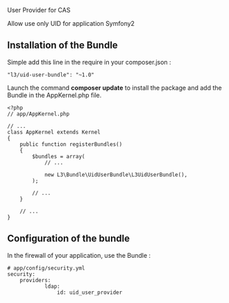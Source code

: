 User Provider for CAS

Allow use only UID for application Symfony2

Installation of the Bundle
---
Simple add this line in the require in your composer.json :
```
"l3/uid-user-bundle": "~1.0"
```
Launch the command **composer update** to install the package and add the Bundle in the AppKernel.php file.
```
<?php
// app/AppKernel.php

// ...
class AppKernel extends Kernel
{
    public function registerBundles()
    {
        $bundles = array(
            // ...

            new L3\Bundle\UidUserBundle\L3UidUserBundle(),
        );

        // ...
    }

    // ...
}
```

Configuration of the bundle
---
In the firewall of your application, use the Bundle :
```
# app/config/security.yml
security:
    providers:
            ldap:
                id: uid_user_provider
```
